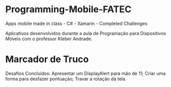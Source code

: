 # Programming-Mobile-FATEC
Apps mobile made in class - C# - Xamarin - Completed Challenges

Aplicativos desenvolvidos durante a aula de Programação para Dispositivos Móveis com o professor Kleber Andrade.

# Marcador de Truco
Desafios Concluidos: Apresentar um DisplayAlert para mão de 11; Criar uma forma para desfazer pontuação; Travar a rotação da tela.
